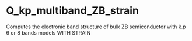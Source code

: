 # Q_kp_multiband_ZB_strain
Computes the electronic band structure of bulk ZB semiconductor with k.p 6 or 8 bands models WITH STRAIN
